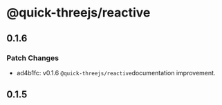 # @quick-threejs/reactive

## 0.1.6

### Patch Changes

- ad4b1fc: v0.1.6 `@quick-threejs/reactive`documentation improvement.

## 0.1.5
